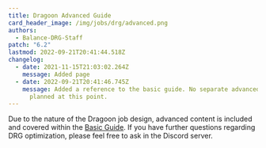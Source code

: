 ```yaml
---
title: Dragoon Advanced Guide
card_header_image: /img/jobs/drg/advanced.png
authors:
  - Balance-DRG-Staff
patch: "6.2"
lastmod: 2022-09-21T20:41:44.518Z
changelog:
  - date: 2021-11-15T21:03:02.264Z
    message: Added page
  - date: 2022-09-21T20:41:46.745Z
    message: Added a reference to the basic guide. No separate advanced guide
      planned at this point.
---
```


Due to the nature of the Dragoon job design, advanced content is included and covered within the [Basic Guide](/jobs/melee/dragoon/basic-guide/). If you have further questions regarding DRG optimization, please feel free to ask in the Discord server.